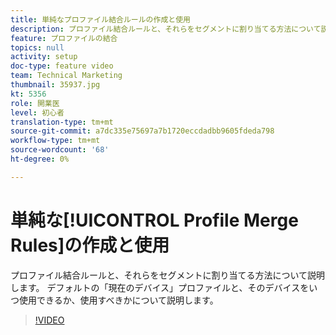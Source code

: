 ```yaml
---
title: 単純なプロファイル結合ルールの作成と使用
description: プロファイル結合ルールと、それらをセグメントに割り当てる方法について説明します。 デフォルトの「現在のデバイス」プロファイルと、そのデバイスをいつ使用できるか、使用すべきかについて説明します。
feature: プロファイルの結合
topics: null
activity: setup
doc-type: feature video
team: Technical Marketing
thumbnail: 35937.jpg
kt: 5356
role: 開業医
level: 初心者
translation-type: tm+mt
source-git-commit: a7dc335e75697a7b1720eccdadbb9605fdeda798
workflow-type: tm+mt
source-wordcount: '68'
ht-degree: 0%

---
```



# 単純な[!UICONTROL Profile Merge Rules]の作成と使用

プロファイル結合ルールと、それらをセグメントに割り当てる方法について説明します。 デフォルトの「現在のデバイス」プロファイルと、そのデバイスをいつ使用できるか、使用すべきかについて説明します。

>[!VIDEO](https://video.tv.adobe.com/v/35937/?quality=12&learn=on)

